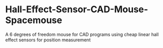 # Hall-Effect-Sensor-CAD-Mouse-Spacemouse
A 6 degrees of freedom mouse for CAD programs using cheap linear hall effect sensors for position measurement
